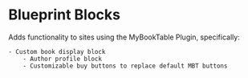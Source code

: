 # Blueprint Blocks

Adds functionality to sites using the MyBookTable Plugin, specifically:

    - Custom book display block
		- Author profile block
		- Customizable buy buttons to replace default MBT buttons

